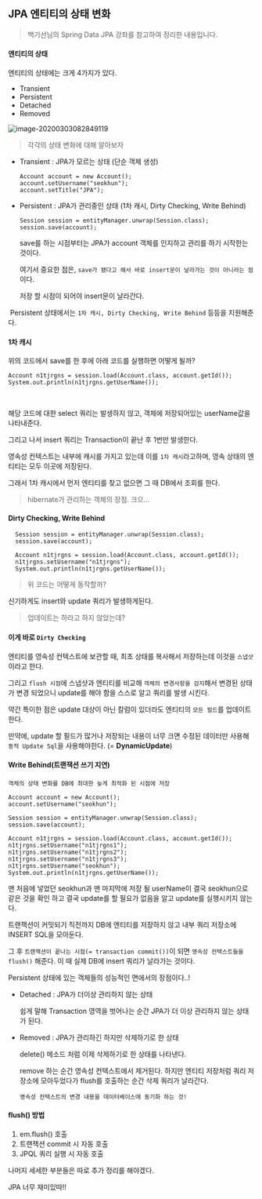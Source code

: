 ## JPA 엔티티의 상태 변화



> 백기선님의 Spring Data JPA 강좌를 참고하여 정리한 내용입니다.



#### 엔티티의 상태

엔티티의 상태에는 크게 4가지가 있다.

- Transient
- Persistent
- Detached
- Removed



![image-20200303082849119](C:\Users\Lenovo\AppData\Roaming\Typora\typora-user-images\image-20200303082849119.png)

> 각각의 상태 변화에 대해 알아보자



- Transient : JPA가 모르는 상태 (단순 객체 생성)

  ```
  Account account = new Account();
  account.setUsername("seokhun");
  account.setTitle("JPA");
  ```



- Persistent : JPA가 관리중인 상태 (1차 캐시, Dirty Checking, Write Behind)

  ```
  Session session = entityManager.unwrap(Session.class);
  session.save(account);
  ```

  save를 하는 시점부터는 JPA가 account 객체를 인지하고 관리를 하기 시작한는 것이다.

  여기서 중요한 점은, `save가 됐다고 해서 바로 insert문이 날라가는 것이 아니라는 점`이다.

  저장 할 시점이 되어야 insert문이 날라간다.



​		Persistent 상태에서는 `1차 캐시, Dirty Checking, Write Behind` 등등을 지원해준다.



####  **1차 캐시**

위의 코드에서 save를 한 후에 아래 코드를 실행하면 어떻게 될까?

  ```
  Account n1tjrgns = session.load(Account.class, account.getId());
  System.out.println(n1tjrgns.getUserName());
  ```

  ​	

해당 코드에 대한 select 쿼리는 발생하지 않고, 객체에 저장되어있는 userName값을 나타내준다.

그리고 나서 insert 쿼리는 Transaction이 끝난 후 1번만 발생한다.



영속성 컨텍스트는 내부에 캐시를 가지고 있는데 이를 `1차 캐시`라고하며, 영속 상태의 엔티티는 모두 이곳에 저장된다.

그래서 1차 캐시에서 먼저 엔티티를 찾고 없으면 그 때 DB에서 조회를 한다.



> hibernate가 관리하는 객체의 장점. 크으...



#### 	**Dirty Checking, Write Behind**

```
  Session session = entityManager.unwrap(Session.class);
  session.save(account);

  Account n1tjrgns = session.load(Account.class, account.getId());
  n1tjrgns.setUsername("n1tjrgns");
  System.out.println(n1tjrgns.getUserName());
```



> 위 코드는 어떻게 동작할까?



신기하게도 insert와 update 쿼리가 발생하게된다.



> 업데이트는 하라고 하지 않았는데?



#### 이게 바로 `Dirty Checking`

엔티티를 영속성 컨텍스트에 보관할 때, 최초 상태를 복사해서 저장하는데 이것을 `스냅샷` 이라고 한다.

그리고 `flush 시점`에 스냅샷과 엔티티를 비교해 `객체의 변경사항을 감지`해서 변경된 상태가 변경 되었으니 update를 해야 함을 스스로 알고 쿼리를 발생 시킨다. 

약간 특이한 점은 update 대상이 아닌 칼럼이 있더라도 엔티티의 `모든 필드`를 업데이트 한다.



만약에, update 할 필드가 많거나 저장되는 내용이 너무 크면 수정된 데이터만 사용해 `동적 Update Sql`을 사용해야한다. (= **DynamicUpdate**)



#### Write Behind(트랜잭션 쓰기 지연)

`객체의 상태 변화를 DB에 최대한 늦게 최적화 된 시점에 저장`



```
Account account = new Account();
account.setUsername("seokhun");

Session session = entityManager.unwrap(Session.class);
session.save(account);
  
Account n1tjrgns = session.load(Account.class, account.getId());
n1tjrgns.setUsername("n1tjrgns1");
n1tjrgns.setUsername("n1tjrgns2");
n1tjrgns.setUsername("n1tjrgns3");
n1tjrgns.setUsername("seokhun");
System.out.println(n1tjrgns.getUserName());
```

맨 처음에 넣었던 seokhun과 맨 마지막에 저장 될 userName이 결국 seokhun으로 같은 것을 확인 하고 결국 update를 할 필요가 없음을 알고 update를 실행시키지 않는다.



트랜잭션이 커밋되기 직전까지 DB에 엔티티를 저장하지 않고 내부 쿼리 저장소에 INSERT SQL을 모아둔다.

그 후 `트랜잭션이 끝나는 시점(= transaction commit())`이 되면 `영속성 컨텍스트들을 flush()` 해준다. 이 때 실제 DB에 insert 쿼리가 날라가는 것이다.



Persistent 상태에 있는 객체들의 성능적인 면에서의 장점이다..!



- Detached : JPA가 더이상 관리하지 않는 상태

  쉽게 말해 Transaction 영역을 벗어나는 순간 JPA가 더 이상 관리하지 않는 상태가 된다.



- Removed : JPA가 관리하긴 하지만 삭제하기로 한 상태

  delete() 메소드 처럼 이제 삭제하기로 한 상태를 나타낸다.

  

  remove 하는 순간 영속성 컨텍스트에서 제거된다. 하지만 엔티티 저장처럼 쿼리 저장소에 모아두었다가 flush를 호출하는 순간 삭제 쿼리가 날라간다.

  `영속성 컨텍스트의 변경 내용을 데이터베이스에 동기화 하는 것!`

  



#### flush() 방법

1. em.flush() 호출
2. 트랜잭션 commit 시 자동 호출
3. JPQL 쿼리 실행 시 자동 호출



나머지 세세한 부분들은 따로 추가 정리를 해야겠다.

JPA 너무 재미있따!!









